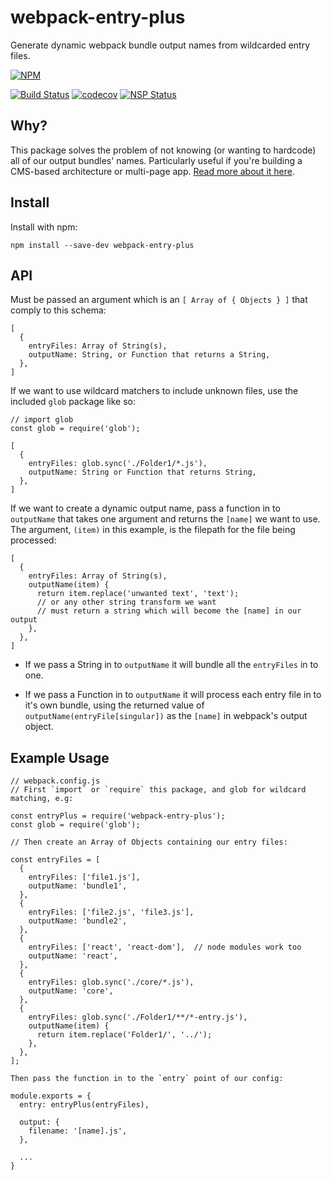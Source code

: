# webpack-entry-plus

Generate dynamic webpack bundle output names from wildcarded entry files.


[![NPM](https://nodei.co/npm/webpack-entry-plus.png?downloads=true&downloadRank=true&stars=true)](https://nodei.co/npm/webpack-entry-plus/)


[![Build Status](https://travis-ci.org/sanjsanj/webpack-entry-plus.svg?branch=master)](https://travis-ci.org/sanjsanj/webpack-entry-plus)  [![codecov](https://codecov.io/gh/sanjsanj/webpack-entry-plus/branch/master/graph/badge.svg)](https://codecov.io/gh/sanjsanj/webpack-entry-plus)  [![NSP Status](https://nodesecurity.io/orgs/sanjsanj/projects/893609ae-4480-4dc0-b7d6-db0499c386eb/badge)](https://nodesecurity.io/orgs/sanjsanj/projects/893609ae-4480-4dc0-b7d6-db0499c386eb)


## Why?

This package solves the problem of not knowing (or wanting to hardcode) all of our output bundles' names.  Particularly useful if you're building a CMS-based architecture or multi-page app.  [Read more about it here](https://medium.com/@sanjsanj/webpack-creating-dynamically-named-outputs-for-wildcarded-entry-files-9241f596b065).

## Install

Install with npm:

```
npm install --save-dev webpack-entry-plus
```

## API

Must be passed an argument which is an `[ Array of { Objects } ]` that comply to this schema:

```
[
  {
    entryFiles: Array of String(s),
    outputName: String, or Function that returns a String,
  },
]
```

If we want to use wildcard matchers to include unknown files, use the included `glob` package like so:

```
// import glob
const glob = require('glob');

[
  {
    entryFiles: glob.sync('./Folder1/*.js'),
    outputName: String or Function that returns String,
  },
]
```

If we want to create a dynamic output name, pass a function in to `outputName` that takes one argument and returns the `[name]` we want to use.  The argument, `(item)` in this example, is the filepath for the file being processed:

```
[
  {
    entryFiles: Array of String(s),
    outputName(item) {
      return item.replace('unwanted text', 'text');
      // or any other string transform we want
      // must return a string which will become the [name] in our output
    },
  },
]
```

- If we pass a String in to `outputName` it will bundle all the `entryFiles` in to one.

- If we pass a Function in to `outputName` it will process each entry file in to it's own bundle, using the returned value of `outputName(entryFile[singular])` as the `[name]` in webpack's output object.

## Example Usage

```
// webpack.config.js
// First `import` or `require` this package, and glob for wildcard matching, e.g:

const entryPlus = require('webpack-entry-plus');
const glob = require('glob');

// Then create an Array of Objects containing our entry files:

const entryFiles = [
  {
    entryFiles: ['file1.js'],
    outputName: 'bundle1',
  },
  {
    entryFiles: ['file2.js', 'file3.js'],
    outputName: 'bundle2',
  },
  {
    entryFiles: ['react', 'react-dom'],  // node modules work too
    outputName: 'react',
  },
  {
    entryFiles: glob.sync('./core/*.js'),
    outputName: 'core',
  },
  {
    entryFiles: glob.sync('./Folder1/**/*-entry.js'),
    outputName(item) {
      return item.replace('Folder1/', '../');
    },
  },
];

Then pass the function in to the `entry` point of our config:

module.exports = {
  entry: entryPlus(entryFiles),

  output: {
    filename: '[name].js',
  },

  ...
}
```
